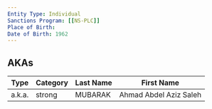 ```yaml
---
Entity Type: Individual
Sanctions Program: [[NS-PLC]]
Place of Birth: 
Date of Birth: 1962
---
```



## AKAs
| Type | Category | Last Name | First Name |
|------|----------|-----------|------------|
| a.k.a. | strong | MUBARAK | Ahmad Abdel Aziz Saleh |

